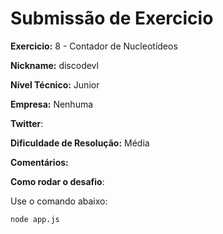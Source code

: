 # Submissão de Exercicio

**Exercicio:** 8 - Contador de Nucleotídeos

**Nickname:** discodevl

**Nível Técnico:** Junior

**Empresa:** Nenhuma

**Twitter**: 

**Dificuldade de Resolução:** Média

**Comentários:** 

**Como rodar o desafio**: 

Use o comando abaixo: 
```bash
node app.js
```
